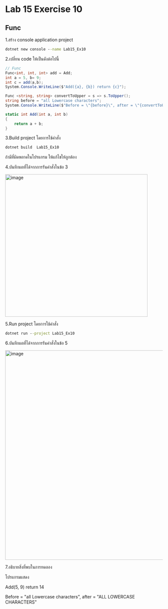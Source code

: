 # Lab 15 Exercise 10

## Func

1.สร้าง console application project

```cmd
dotnet new console --name Lab15_Ex10
```

2.เปลี่ยน code ให้เป็นดังต่อไปนี้

```cs
// Func
Func<int, int, int> add = Add;
int a = 5, b= 9;
int c = add(a,b);
System.Console.WriteLine($"Add({a}, {b}) return {c}");

Func <string, string> convertToUpper = s => s.ToUpper();
string before = "all Lowercase characters";
System.Console.WriteLine($"Before = \"{before}\", after = \"{convertToUpper(before)}\"");

static int Add(int a, int b)
{
    return a + b;
}
```

3.Build project โดยการใช้คำสั่ง

```cmd
dotnet build  Lab15_Ex10
```

ถ้ามีที่ผิดพลาดในโปรแกรม ให้แก้ไขให้ถูกต้อง

4.บันทึกผลที่ได้จากการรันคำสั่งในข้อ 3

<img width="455" alt="image" src="https://github.com/chatladawongkanyon/03376836-OOP-2566-Lab-15/assets/144195963/3a67d4cc-fb57-4516-a78a-31737605b050">

5.Run project โดยการใช้คำสั่ง

```cmd
dotnet run --project Lab15_Ex10
```

6.บันทึกผลที่ได้จากการรันคำสั่งในข้อ 5

<img width="669" alt="image" src="https://github.com/chatladawongkanyon/03376836-OOP-2566-Lab-15/assets/144195963/45f3166a-a091-447e-878d-4176e6ad0a45">

7.อธิบายสิ่งที่พบในการทดลอง

โปรแกรมแสดง

Add(5, 9) return 14

Before = "all Lowercase characters", after = "ALL LOWERCASE CHARACTERS"
